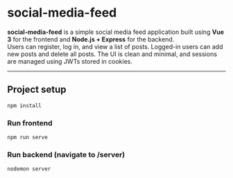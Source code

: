 # social-media-feed

**social-media-feed** is a simple social media feed application built using **Vue 3** for the frontend and **Node.js + Express** for the backend.  
Users can register, log in, and view a list of posts. Logged-in users can add new posts and delete all posts. The UI is clean and minimal, and sessions are managed using JWTs stored in cookies.

---

## Project setup

```
npm install
```

### Run frontend

```
npm run serve
```

### Run backend (navigate to /server)

```
nodemon server
```
